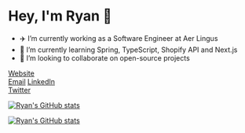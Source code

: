 # Hey, I'm Ryan 👋

- ✈️ I’m currently working as a Software Engineer at Aer Lingus
- 🌱 I’m currently learning Spring, TypeScript, Shopify API and Next.js
- 👯 I’m looking to collaborate on open-source projects

[Website](https://ryanfreeman.dev)  
[Email](mailto:hello@ryanfreeman.dev)
[LinkedIn](https://linkedin.com/in/r-freeman/)  
[Twitter](https://twitter.com/ryanfreeman_dev/)

[![Ryan's GitHub stats](https://github-readme-stats.vercel.app/api/top-langs/?username=r-freeman&theme=dark&layout=compact)](https://github.com/anuraghazra/github-readme-stats)  

[![Ryan's GitHub stats](https://github-readme-stats.vercel.app/api?username=r-freeman&theme=dark)](https://github.com/anuraghazra/github-readme-stats)


